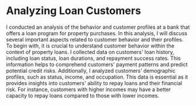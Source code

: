 # Analyzing Loan Customers

I conducted an analysis of the behavior and customer profiles at a bank that offers a loan program for property purchases. In this analysis, I will discuss several important aspects related to customer behavior and their profiles. To begin with, it is crucial to understand customer behavior within the context of property loans. I collected data on customers' loan history, including loan status, loan durations, and repayment success rates. This information helps to comprehend customers' payment patterns and predict potential credit risks. Additionally, I analyzed customers' demographic profiles, such as status, income, and occupation. This data is essential as it provides insights into customers' ability to repay loans and their financial risk. For instance, customers with higher incomes may have a better capacity to repay loans compared to those with lower incomes.

